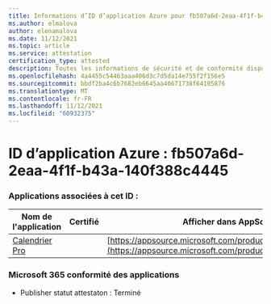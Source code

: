 ```yaml
---
title: Informations d’ID d’application Azure pour fb507a6d-2eaa-4f1f-b43a-140f388c4445
ms.author: elmalova
author: elenamalova
ms.date: 11/12/2021
ms.topic: article
ms.service: attestation
certification_type: attested
description: Toutes les informations de sécurité et de conformité disponibles pour fb507a6d-2eaa-4f1f-b43a-140f388c4445.
ms.openlocfilehash: 4a4455c54463aaa406d3c7d5da14e755f2f156e5
ms.sourcegitcommit: bbdf2ba4c6b7682eb6645aa40671738f64105876
ms.translationtype: MT
ms.contentlocale: fr-FR
ms.lasthandoff: 11/12/2021
ms.locfileid: "60932375"
---
```

# <a name="azure-app-id-fb507a6d-2eaa-4f1f-b43a-140f388c4445"></a>ID d’application Azure : fb507a6d-2eaa-4f1f-b43a-140f388c4445


### <a name="apps-associated-with-this-id"></a>Applications associées à cet ID :
| **Nom de l'application** | **Certifié** | **Afficher dans AppSource** |
|--------------|---------------|-----------------------|
| [Calendrier Pro](https://docs.microsoft.com/microsoft-365-app-certification/forward/WA200002152) |  | [https://appsource.microsoft.com/product/office/WA200002152](https://appsource.microsoft.com/product/office/WA200002152) |

### <a name="microsoft-365-app-compliance-status"></a>Microsoft 365 conformité des applications
- Publisher statut attestaton : Terminé
